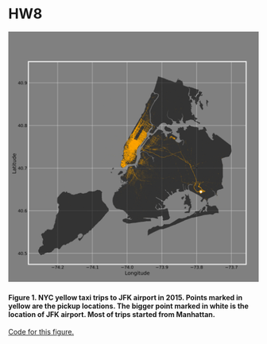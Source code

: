 # HW8

![Alt text](Figure1.png)
#### Figure 1. NYC yellow taxi trips to JFK airport in 2015. Points marked in yellow are the pickup locations. The bigger point marked in white is the location of JFK airport. Most of trips started from Manhattan.

[Code for this figure.](https://github.com/lingyielia/PUI2017_lz1714/blob/master/HW8_lz1714/Assignment1.ipynb)
